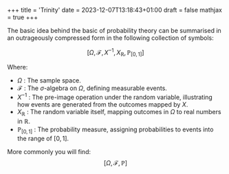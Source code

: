 +++
title = 'Trinity'
date = 2023-12-07T13:18:43+01:00
draft = false
mathjax = true
+++

The basic idea behind the basic of probability theory can be summarised in an outrageously compressed form in the following collection of symbols: 

$$\left[\Omega,\mathcal{F},X^{-1},X_\mathbb{R},\mathbb{P}_{[0,1]}\right]$$

Where: 
- $\Omega$ : The sample space.
- $\mathcal{F}$ : The $\sigma$-algebra on $\Omega$, defining measurable events.
- $X^{-1}$ : The pre-image operation under the random variable, illustrating how events are generated from the outcomes mapped by $X$.
- $X_{\mathbb{R}}$ : The random variable itself, mapping outcomes in $\Omega$ to real numbers in $\mathbb{R}$.
- $\mathbb{P}_{[0,1]}$ : The probability measure, assigning probabilities to events into the range of $[0, 1]$.

More commonly you will find: 
$$\left [ \Omega, \mathcal{F}, \mathbb{P} \right ]$$


